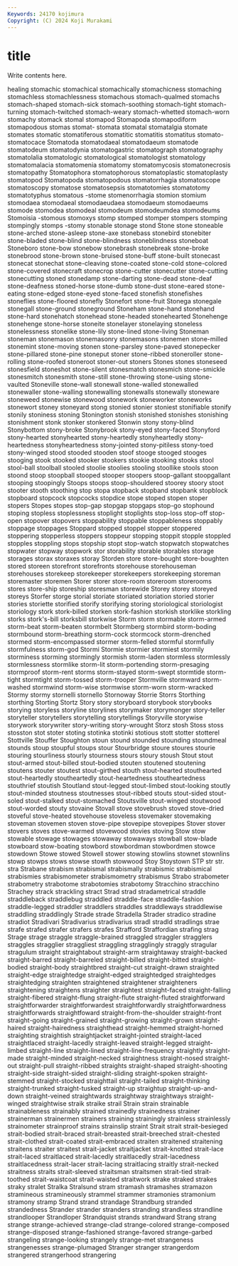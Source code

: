 ```yaml
---
Keywords: 24170 kojimura
Copyright: (C) 2024 Koji Murakami
---
```


# title

Write contents here.



healing stomachic stomachical stomachically
stomachicness stomaching stomachless stomachlessness stomachous stomach-qualmed stomachs stomach-shaped stomach-sick stomach-soothing
stomach-tight stomach-turning stomach-twitched stomach-weary stomach-whetted stomach-worn stomachy stomack stomal stomapod
Stomapoda stomapodiform stomapodous stomas stomat- stomata stomatal stomatalgia stomate stomates
stomatic stomatiferous stomatitic stomatitis stomatitus stomato- stomatocace Stomatoda stomatodaeal stomatodaeum
stomatode stomatodeum stomatodynia stomatogastric stomatograph stomatography stomatolalia stomatologic stomatological stomatologist
stomatology stomatomalacia stomatomenia stomatomy stomatomycosis stomatonecrosis stomatopathy Stomatophora stomatophorous stomatoplastic
stomatoplasty stomatopod Stomatopoda stomatopodous stomatorrhagia stomatoscope stomatoscopy stomatose stomatosepsis stomatotomies
stomatotomy stomatotyphus stomatous -stome stomenorrhagia stomion stomium stomodaea stomodaeal stomodaeudaea
stomodaeum stomodaeums stomode stomodea stomodeal stomodeum stomodeumdea stomodeums Stomoisia -stomous
stomoxys stomp stomped stomper stompers stomping stompingly stomps -stomy stonable
stonage stond Stone stone stoneable stone-arched stone-asleep stone-axe stonebass stonebird
stonebiter stone-bladed stone-blind stone-blindness stoneblindness stoneboat Stoneboro stone-bow stonebow stonebrash
stonebreak stone-broke stonebrood stone-brown stone-bruised stone-buff stone-built stonecast stonecat stonechat
stone-cleaving stone-coated stone-cold stone-colored stone-covered stonecraft stonecrop stone-cutter stonecutter stone-cutting
stonecutting stoned stonedamp stone-darting stone-dead stone-deaf stone-deafness stoned-horse stone-dumb stone-dust
stone-eared stone-eating stone-edged stone-eyed stone-faced stonefish stonefishes stoneflies stone-floored stonefly
Stonefort stone-fruit Stonega stonegale stonegall stone-ground stoneground Stoneham stone-hand stonehand
stone-hard stonehatch stonehead stone-headed stonehearted Stonehenge stonehenge stone-horse stoneite stonelayer
stonelaying stoneless stonelessness stonelike stone-lily stone-lined stone-living Stoneman stoneman stonemason
stonemasonry stonemasons stonemen stone-milled stonemint stone-moving stonen stone-parsley stone-paved stonepecker
stone-pillared stone-pine stoneput stoner stone-ribbed stoneroller stone-rolling stone-roofed stoneroot stoner-out
stoners Stones stones stoneseed stonesfield stoneshot stone-silent stonesmatch stonesmich stone-smickle
stonesmitch stonesmith stone-still stone-throwing stone-using stone-vaulted Stoneville stone-wall stonewall stone-walled
stonewalled stonewaller stone-walling stonewalling stonewalls stonewally stoneware stoneweed stonewise stonewood
stonework stoneworker stoneworks stonewort stoney stoneyard stong stonied stonier stoniest
stonifiable stonify stonily stoniness stoning Stonington stonish stonished stonishes stonishing
stonishment stonk stonker stonkered Stonwin stony stony-blind Stonybottom stony-broke Stonybrook
stony-eyed stony-faced Stonyford stony-hearted stonyhearted stony-heartedly stonyheartedly stony-heartedness stonyheartedness stony-jointed
stony-pitiless stony-toed stony-winged stood stooded stooden stoof stooge stooged stooges
stooging stook stooked stooker stookers stookie stooking stooks stool stool-ball
stoolball stooled stoolie stoolies stooling stoollike stools stoon stoond stoop
stoopball stooped stooper stoopers stoop-gallant stoopgallant stooping stoopingly Stoops stoops
stoop-shouldered stoorey stoory stoot stooter stooth stoothing stop stopa stopback
stopband stopbank stopblock stopboard stopcock stopcocks stopdice stope stoped stopen
stoper stopers Stopes stopes stop-gap stopgap stopgaps stop-go stophound stoping
stopless stoplessness stoplight stoplights stop-loss stop-off stop-open stopover stopovers stoppability
stoppable stoppableness stoppably stoppage stoppages Stoppard stopped stoppel stopper stoppered
stoppering stopperless stoppers stoppeur stopping stoppit stopple stoppled stopples stoppling
stops stopship stopt stop-watch stopwatch stopwatches stopwater stopway stopwork stor
storability storable storables storage storages storax storaxes storay Storden store
store-bought store-boughten stored storeen storefront storefronts storehouse storehouseman storehouses storekeep
storekeeper storekeepers storekeeping storeman storemaster storemen Storer storer store-room storeroom
storerooms stores store-ship storeship storesman storewide Storey storey storeyed storeys
Storfer storge storial storiate storiated storiation storied storier stories storiette
storified storify storifying storing storiological storiologist storiology stork stork-billed storken
stork-fashion storkish storklike storkling storks stork's-bill storksbill storkwise Storm storm
stormable storm-armed storm-beat storm-beaten stormbelt Stormberg stormbird storm-boding stormbound storm-breathing
storm-cock stormcock storm-drenched stormed storm-encompassed stormer storm-felled stormful stormfully stormfulness
storm-god Stormi Stormie stormier stormiest stormily storminess storming stormingly stormish
storm-laden stormless stormlessly stormlessness stormlike storm-lit storm-portending storm-presaging stormproof storm-rent
storms storm-stayed storm-swept stormtide storm-tight stormtight storm-tossed storm-trooper Stormville stormward
storm-washed stormwind storm-wise stormwise storm-worn storm-wracked Stormy stormy stornelli stornello
Stornoway Storrie Storrs Storthing storthing Storting Stortz Story story storyboard
storybook storybooks storying storyless storyline storylines storymaker storymonger story-teller storyteller
storytellers storytelling storytellings Storyville storywise storywork storywriter story-writing story-wrought Storz
stosh Stoss stoss stosston stot stoter stoting stotinka stotinki stotious
stott stotter stotterel Stottville Stouffer Stoughton stoun stound stounded stounding
stoundmeal stounds stoup stoupful stoups stour Stourbridge stoure stoures stourie
stouring stourliness stourly stourness stours stoury stoush Stout stout stout-armed
stout-billed stout-bodied stouten stoutened stoutening stoutens stouter stoutest stout-girthed stouth
stout-hearted stouthearted stout-heartedly stoutheartedly stout-heartedness stoutheartedness stouthrief stoutish Stoutland stout-legged
stout-limbed stout-looking stoutly stout-minded stoutness stoutnesses stout-ribbed stouts stout-sided stout-soled
stout-stalked stout-stomached Stoutsville stout-winged stoutwood stout-worded stouty stovaine Stovall stove
stovebrush stoved stove-dried stoveful stove-heated stovehouse stoveless stovemaker stovemaking stoveman
stovemen stoven stove-pipe stovepipe stovepipes Stover stover stovers stoves stove-warmed
stovewood stovies stoving Stow stow stowable stowage stowages stowaway stowaways
stowball stow-blade stowboard stow-boating stowbord stowbordman stowbordmen stowce stowdown Stowe
stowed Stowell stower stowing stowlins stownet stownlins stowp stowps stows
stowse stowth stowwood Stoy Stoystown STP str str. stra Strabane
strabism strabismal strabismally strabismic strabismical strabismies strabismometer strabismometry strabismus Strabo
strabometer strabometry strabotome strabotomies strabotomy Stracchino stracchino Strachey strack strackling
stract Strad strad stradametrical straddle straddleback straddlebug straddled straddle-face straddle-fashion
straddle-legged straddler straddlers straddles straddleways straddlewise straddling straddlingly Strade strade
Stradella Strader stradico stradine stradiot Stradivari Stradivarius stradivarius stradl stradld
stradlings strae strafe strafed strafer strafers strafes Strafford Straffordian strafing
strag Strage strage straggle straggle-brained straggled straggler stragglers straggles stragglier
straggliest straggling stragglingly straggly stragular stragulum straight straightabout straight-arm straightaway
straight-backed straight-barred straight-barreled straight-billed straight-bitted straight-bodied straight-body straightbred straight-cut straight-drawn
straighted straight-edge straightedge straight-edged straightedged straightedges straightedging straighten straightened straightener
straighteners straightening straightens straighter straightest straight-faced straight-falling straight-fibered straight-flung straight-flute
straight-fluted straightforward straightforwarder straightforwardest straightforwardly straightforwardness straightforwards straightfoward straight-from-the-shoulder straight-front
straight-going straight-grained straight-growing straight-grown straight-haired straight-hairedness straighthead straight-hemmed straight-horned straighting
straightish straightjacket straight-jointed straight-laced straightlaced straight-lacedly straight-leaved straight-legged straight-limbed straight-line
straight-lined straight-line-frequency straightly straight-made straight-minded straight-necked straightness straight-nosed straight-out straight-pull
straight-ribbed straights straight-shaped straight-shooting straight-side straight-sided straight-sliding straight-spoken straight-stemmed straight-stocked
straighttail straight-tailed straight-thinking straight-trunked straight-tusked straight-up straightup straight-up-and-down straight-veined straightwards
straightway straightways straight-winged straightwise straik straike strail Strain strain strainable
strainableness strainably strained strainedly strainedness strainer strainerman strainermen strainers straining
strainingly strainless strainlessly strainometer strainproof strains strainslip straint Strait strait
strait-besieged strait-bodied strait-braced strait-breasted strait-breeched strait-chested strait-clothed strait-coated strait-embraced straiten
straitened straitening straitens straiter straitest strait-jacket straitjacket strait-knotted strait-lace strait-laced
straitlaced strait-lacedly straitlacedly strait-lacedness straitlacedness strait-lacer strait-lacing straitlacing straitly strait-necked
straitness straits strait-sleeved straitsman straitsmen strait-tied strait-toothed strait-waistcoat strait-waisted straitwork
strake straked strakes straky stralet Stralka Stralsund stram stramash stramashes
stramazon stramineous stramineously strammel strammer stramonies stramonium stramony stramp Strand
strand strandage Strandburg stranded strandedness Strander strander stranders stranding strandless
strandline strandlooper Strandloper Strandquist strands strandward Strang strang strange strange-achieved
strange-clad strange-colored strange-composed strange-disposed strange-fashioned strange-favored strange-garbed strangeling strange-looking strangely
strange-met strangeness strangenesses strange-plumaged Stranger stranger strangerdom strangered strangerhood strangering
